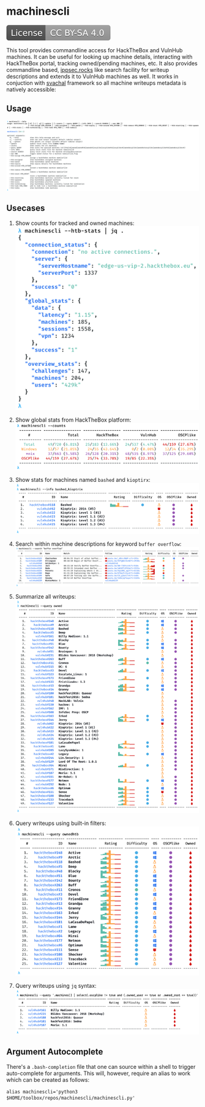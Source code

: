 # machinescli

[![License: CC BY-SA 4.0](https://raw.githubusercontent.com/7h3rAm/7h3rAm.github.io/master/static/files/ccbysa4.svg)](https://creativecommons.org/licenses/by-sa/4.0/)

This tool provides commandline access for HackTheBox and VulnHub machines. It can be useful for looking up machine details, interacting with HackTheBox portal, tracking owned/pending machines, etc. It also provides commandline based, [ippsec.rocks](https://ippsec.rocks/?#) like search facility for writeup descriptions and extends it to VulnHub machines as well. It works in conjuction with [svachal](https://github.com/7h3rAm/svachal) framework so all machine writeups metadata is natively accessible:

## Usage
![Usage](screenshot01.png)

## Usecases
1. Show counts for tracked and owned machines:
![Counts](screenshot02.png)

1. Show global stats from HackTheBox platform:
![Stats](screenshot03.png)

1. Show stats for machines named `bashed` and `kioptirx`:
![Info](screenshot04.png)

2. Search within machine descriptions for keyword `buffer overflow`:
![Search](screenshot05.png)

3. Summarize all writeups:
![Summarize](screenshot06.png)

4. Query writeups using built-in filters:
![Query](screenshot07.png)

5. Query writeups using `jq` syntax:
![QueryJQ](screenshot08.png)

## Argument Autocomplete
There's a `.bash-completion` file that one can source within a shell to trigger auto-complete for arguments. This will, however, require an alias to work which can be created as follows:
```console
alias machinescli='python3 $HOME/toolbox/repos/machinescli/machinescli.py'
```
